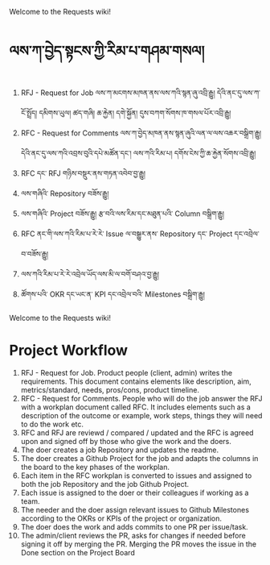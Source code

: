 Welcome to the Requests wiki!

# ལས་ཀ་བྱེད་སྟངས་ཀྱི་རིམ་པ་གཤམ་གསལ།

1. RFJ - Request for Job ལས་ཀ་མངགས་མཁན་ནས་ལས་ཀའི་སྙན་ཞུ་འབྲི་རྒྱུ། དེའི་ནང་དུ་ལས་ཀ་ངོ་སྤྲོད། དམིགས་ཡུལ། ཚད་གཞི། ཆ་རྐྱེན། དགེ་སྐྱོན། དུས་བཀག་སོགས་ཁ་གསལ་པོར་འབྲི་རྒྱུ།
2. RFC - Request for Comments ལས་ཀ་བྱེད་མཁན་ནས་སྙན་ཞུའི་ལན་ལ་ལས་འཆར་བསྒྲིག་རྒྱུ། དེའི་ནང་དུ་ལས་ཀའི་འབྲས་བུའི་དཔེ་མཚོན་དང་། ལས་ཀའི་རིམ་པ། དགོས་ངེས་ཀྱི་ཆ་རྐྱེན་སོགས་འབྲི་རྒྱུ།
3. RFC དང་ RFJ གཉིས་བསྡུར་ནས་གཏན་འབེབ་བྱ་རྒྱུ།
4. ལས་གཞིའི་ Repository བཟོས་རྒྱུ།
5. ལས་གཞིའི་ Project བཟོས་རྒྱུ། རྩ་བའི་ལས་རིམ་དང་མཐུན་པའི་ Column བསྒྲིག་རྒྱུ།
6. RFC ནང་གི་ལས་ཀའི་རིམ་པ་རེ་རེ་ Issue ལ་བསྒྱུར་ནས་ Repository དང་ Project དང་འབྲེལ་བ་བཟོས་རྒྱུ།
7. ལས་ཀའི་རིམ་པ་རེ་རེ་འབྲེལ་ཡོད་ལས་མི་ལ་བགོ་བཤའ་བྱ་རྒྱུ།
8. ཚོགས་པའི་ OKR དང་ཡང་ན་ KPI དང་འབྲེལ་བའི་ Milestones བསྒྲིག་རྒྱུ།

Welcome to the Requests wiki!

# Project Workflow

1. RFJ - Request for Job. Product people (client, admin) writes the requirements. This document contains elements like description, aim, metrics/standard, needs, pros/cons, product timeline.
2. RFC - Request for Comments. People who will do the job answer the RFJ with a workplan document called RFC. It includes elements such as a description of the outcome or example, work steps, things they will need to do the work etc. 
3. RFC and RFJ are reviewd / compared / updated and the RFC is agreed upon and signed off by those who give the work and the doers.
4. The doer creates a job Repository and updates the readme.
5. The doer creates a Github Project for the job and adapts the columns in the board to the key phases of the workplan.
6. Each item in the RFC workplan is converted to issues and assigned to both the job Repository and the job Github Project.
7. Each issue is assigned to the doer or their colleagues if working as a team.
8. The needer and the doer assign relevant issues to Github Milestones according to the OKRs or KPIs of the project or organization.
9. The doer does the work and adds commits to one PR per issue/task.
10. The admin/client reviews the PR, asks for changes if needed before signing it off by merging the PR. Merging the PR moves the issue in the Done section on the Project Board